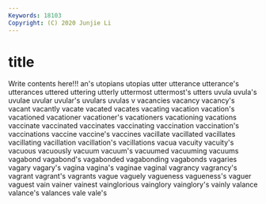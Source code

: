 ```yaml
---
Keywords: 18103
Copyright: (C) 2020 Junjie Li
---
```


# title

Write contents here!!!
an's 
utopians 
utopias 
utter 
utterance 
utterance's
utterances 
uttered 
uttering 
utterly 
uttermost 
uttermost's 
utters 
uvula 
uvula's 
uvulae
uvular 
uvular's 
uvulars 
uvulas 
v 
vacancies 
vacancy 
vacancy's 
vacant 
vacantly
vacate 
vacated 
vacates 
vacating 
vacation 
vacation's 
vacationed 
vacationer 
vacationer's 
vacationers
vacationing 
vacations 
vaccinate 
vaccinated 
vaccinates 
vaccinating 
vaccination 
vaccination's 
vaccinations 
vaccine
vaccine's 
vaccines 
vacillate 
vacillated 
vacillates 
vacillating 
vacillation 
vacillation's 
vacillations 
vacua
vacuity 
vacuity's 
vacuous 
vacuously 
vacuum 
vacuum's 
vacuumed 
vacuuming 
vacuums 
vagabond
vagabond's 
vagabonded 
vagabonding 
vagabonds 
vagaries 
vagary 
vagary's 
vagina 
vagina's 
vaginae
vaginal 
vagrancy 
vagrancy's 
vagrant 
vagrant's 
vagrants 
vague 
vaguely 
vagueness 
vagueness's
vaguer 
vaguest 
vain 
vainer 
vainest 
vainglorious 
vainglory 
vainglory's 
vainly 
valance
valance's 
valances 
vale 
vale's 
